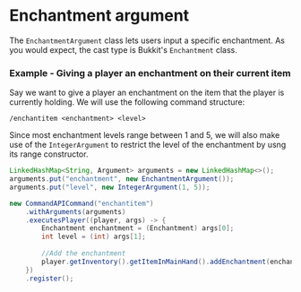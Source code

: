 # Enchantment argument

The `EnchantmentArgument` class lets users input a specific enchantment. As you would expect, the cast type is Bukkit's `Enchantment` class.

<div class="example">

### Example - Giving a player an enchantment on their current item

Say we want to give a player an enchantment on the item that the player is currently holding. We will use the following command structure:

```
/enchantitem <enchantment> <level>
```

Since most enchantment levels range between 1 and 5, we will also make use of the `IntegerArgument` to restrict the level of the enchantment by usng its range constructor.

```java
LinkedHashMap<String, Argument> arguments = new LinkedHashMap<>();
arguments.put("enchantment", new EnchantmentArgument());
arguments.put("level", new IntegerArgument(1, 5));

new CommandAPICommand("enchantitem")
    .withArguments(arguments)
    .executesPlayer((player, args) -> {
		Enchantment enchantment = (Enchantment) args[0];
		int level = (int) args[1];
		
		//Add the enchantment
		player.getInventory().getItemInMainHand().addEnchantment(enchantment, level);
    })
    .register();
```

</div>

